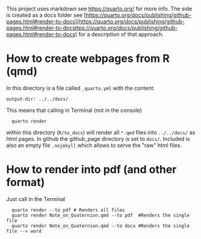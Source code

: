 This project uses markdown see <https://quarto.org/> for more info. The side is created as a docs folder see [https://quarto.org/docs/publishing/github-pages.html#render-to-docs](https://quarto.org/docs/publishing/github-pages.html#render-to-docsttps://quarto.org/docs/publishing/github-pages.html#render-to-docs) for a description of that approach.

# How to create webpages from R (qmd)

In this directory is a file called `_quarto.yml` with the content:

    output-dir: ../../docs/

This means that calling in Terminal (not in the console)

      quarto render 

within this directory (`R/to_docs`) will render all `*.qmd` files into `../../docs/` as html pages. In github the github_page directory is set to `docs/`. Included is also an empty file `.nojekyll` which allows to serve the "raw" html files.

# How to render into pdf (and other format)

Just call in the Terminal

      quarto render --to pdf # Renders all files
      quarto render Note_on_Quaternion.qmd --to pdf  #Renders the single file 
      quarto render Note_on_Quaternion.qmd --to docx #Renders the single file --> word

